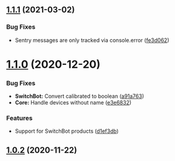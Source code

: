 ## [1.1.1](https://github.com/sebbo2002/ble2mqtt/compare/v1.1.0...v1.1.1) (2021-03-02)


### Bug Fixes

* Sentry messages are only tracked via console.error ([fe3d062](https://github.com/sebbo2002/ble2mqtt/commit/fe3d06200e79b8d3620829a77d6f7983cf31bb1f))

# [1.1.0](https://github.com/sebbo2002/ble2mqtt/compare/v1.0.2...v1.1.0) (2020-12-20)


### Bug Fixes

* **SwitchBot:** Convert calibrated to boolean ([a91a763](https://github.com/sebbo2002/ble2mqtt/commit/a91a763cf7141417d2b7351714e6884cd3add461))
* **Core:** Handle devices without name ([e3e6832](https://github.com/sebbo2002/ble2mqtt/commit/e3e6832dcfb9ad3a3c491d9e5d261eb9c43702bb))


### Features

* Support for SwitchBot products ([d1ef3db](https://github.com/sebbo2002/ble2mqtt/commit/d1ef3dbe8839551d4965369dc985431de376d8a5))

## [1.0.2](https://github.com/sebbo2002/ble2mqtt/compare/v1.0.1...v1.0.2) (2020-11-22)

